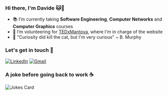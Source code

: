 ### Hi there, I'm Davide 🐱🚀
- 📚 I’m currently taking **Software Engineering**, **Computer Networks** and **Computer Graphics** courses
- 🌱 I’m volunteering for [TEDxMantova](https://www.tedxmantova.com), where I'm in charge of the website
- 🔭 "Curiosity did kill the cat, but I'm very curious" ~ B. Murphy

### Let's get in touch 🤝
[![LinkedIn](https://img.shields.io/badge/linkedin-%230077B5.svg?style=for-the-badge&logo=linkedin&logoColor=white)](https://www.linkedin.com/in/davidetarpini/)
[![Gmail](https://img.shields.io/badge/Gmail-D14836?style=for-the-badge&logo=gmail&logoColor=white)](mailto:davidetarpini@gmail.com)

### A joke before going back to work ☕
![Jokes Card](https://readme-jokes.vercel.app/api?bgColor=%23&theme=react)
